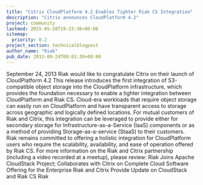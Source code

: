 ```yaml
---
title: "Citrix CloudPlatform 4.2 Enables Tighter Riak CS Integration"
description: "Citrix announces CloudPlatform 4.2"
project: community
lastmod: 2015-05-28T19:23:36+00:00
sitemap:
  priority: 0.2
project_section: technicalblogpost
author_name: "Riak"
pub_date: 2013-09-24T09:01:38+00:00
---
```

September 24, 2013
Riak would like to congratulate Citrix on their launch of CloudPlatform 4.2
This release introduces the first integration of S3-compatible object storage into the CloudPlatform infrastructure, which provides the foundation necessary to enable a tighter integration between CloudPlatform and Riak CS. Cloud-era workloads that require object storage can easily run on CloudPlatform and have transparent access to storage across geographic and logically defined locations.
For mutual customers of Riak and Citrix, this integration can be leveraged to provide either for secondary storage for Infrastructure-as-a-Service (IaaS) components or as a method of providing Storage-as-a-service (StaaS) to their customers.
Riak remains committed to offering a holistic integration for CloudPlatform users who require the scalability, availability, and ease of operation offered by Riak CS.
For more information on the Riak and Citrix partnership (including a video recorded at a meetup), please review:
Riak Joins Apache CloudStack Project; Collaborates with Citrix on Complete Cloud Software Offering for the Enterprise
Riak and Citrix Provide Update on CloudStack and Riak CS
Riak
